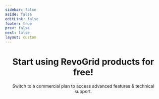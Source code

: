 ```yaml
---
sidebar: false
aside: false
editLink: false
footer: true
prev: false
next: false
layout: custom
---
```



<script lang="ts" setup>
import Table from './FeaturesCompareTable.vue'
const plans = [
  { name: 'Free' },
  { name: 'Pro Lite' },
  { name: 'Pro Advanced' },
];

const features = [
  {
    name: 'Column Features',
    expanded: true,
    features: [
      { name: 'Column Groups', supported: ['Free', 'Pro Lite', 'Pro Advanced'], nesting: 1 },
      { name: 'Column Spanning', supported: ['Pro Lite', 'Pro Advanced'], nesting: 1 },
      { name: 'Column Resizing', supported: ['Free', 'Pro Lite', 'Pro Advanced'], nesting: 1 },
      { name: 'Column Autosizing', supported: ['Free', 'Pro Lite', 'Pro Advanced'], nesting: 1 },
      { name: 'Column Ordering', supported: ['Free', 'Pro Lite', 'Pro Advanced'], nesting: 1 },
      { name: 'Column Pinning', supported: ['Free', 'Pro Lite', 'Pro Advanced'], nesting: 1 },
      // { name: 'Column Menu', supported: ['Pro Advanced'], nesting: 1 },
      // { name: 'Columns Tool Panel', supported: ['Pro Advanced'], nesting: 1 },
    ],
  },
  {
    name: 'Row Features',
    expanded: false,
    features: [
      { name: 'Row Height', supported: ['Free', 'Pro Lite', 'Pro Advanced'], nesting: 1 },
      { name: 'Row Spanning', supported: ['Pro Lite', 'Pro Advanced'], nesting: 1 },
      { name: 'Row Reordering', supported: ['Free', 'Pro Lite', 'Pro Advanced'], nesting: 1 },
      { name: 'Multiple Row Reordering', supported: ['Pro Lite', 'Pro Advanced'], nesting: 2 },
      { name: 'Row Pinning', supported: ['Free', 'Pro Lite', 'Pro Advanced'], nesting: 1 },
      { name: 'Row Grouping', supported: ['Pro Lite', 'Pro Advanced'], nesting: 1 },
      { name: 'Row Grouping with drag to panel', supported: ['Pro Lite', 'Pro Advanced'], nesting: 1 },
      { name: 'Row Spanning', supported: ['Pro Lite', 'Pro Advanced'], nesting: 1 },
    ],
  },
  {
    name: 'Selection Features',
    expanded: false,
    features: [
      { name: 'Cell Range Selection', supported: ['Free', 'Pro Lite', 'Pro Advanced'], nesting: 1 },
      { name: 'Fill Handle', supported: ['Free', 'Pro Lite', 'Pro Advanced'], nesting: 1 },
      { name: 'Row Selection and Check', supported: ['Pro Lite', 'Pro Advanced'], nesting: 1 },
    ],
  },
  {
    name: 'Filtering Features',
    expanded: true,
    features: [
      { name: 'Column Filters', supported: ['Free', 'Pro Lite', 'Pro Advanced'], nesting: 1 },
      { name: 'Header Filters', supported: ['Pro Lite', 'Pro Advanced'], nesting: 1 },
      { name: 'Quick Filter (Search)', supported: ['Pro Lite', 'Pro Advanced'], nesting: 1 },
      { name: 'Set Filter', supported: ['Pro Lite', 'Pro Advanced'], nesting: 1 },
      { name: 'Multi Filter', supported: ['Pro Lite', 'Pro Advanced'], nesting: 1 },
      { name: 'Slider Filter', supported: ['Pro Lite', 'Pro Advanced'], nesting: 2 },
      { name: 'Selection Filter', supported: ['Pro Lite', 'Pro Advanced'], nesting: 2 },
    ],
  },
  {
    name: 'Editing Features',
    expanded: false,
    features: [
      { name: 'Row Editing', supported: ['Pro Advanced'], nesting: 1 },
      { name: 'Cell Editing', supported: ['Free', 'Pro Lite', 'Pro Advanced'], nesting: 1 },
      { name: 'Text Editor', supported: ['Free', 'Pro Lite', 'Pro Advanced'], nesting: 1 },
      { name: 'Number Editor', supported: ['Free', 'Pro Lite', 'Pro Advanced'], nesting: 1 },
      { name: 'Date Editor', supported: ['Free', 'Pro Lite', 'Pro Advanced'], nesting: 1 },
      { name: 'Checkbox Editor', supported: ['Pro Lite', 'Pro Advanced'], nesting: 1 },
      { name: 'Large Text Editor', supported: ['Pro Lite', 'Pro Advanced'], nesting: 1 },
      { name: 'Select Editor', supported: ['Free', 'Pro Lite', 'Pro Advanced'], nesting: 1 },
      { name: 'Undo / Redo', supported: ['Pro Lite', 'Pro Advanced'], nesting: 1 },
    ],
  },
  {
    name: 'Import & Export',
    expanded: false,
    features: [
      { name: 'CSV Export', supported: ['Free', 'Pro Lite', 'Pro Advanced'], nesting: 1 },
      { name: 'Excel Export', supported: ['Pro Lite', 'Pro Advanced'], nesting: 1 },
      { name: 'Clipboard Operations', supported: ['Pro Lite', 'Pro Advanced'], nesting: 1 },
      { name: 'Drag & Drop', supported: ['Pro Lite', 'Pro Advanced'], nesting: 1 },
    ],
  },
  {
    name: 'Rendering Features',
    expanded: true,
    features: [
      { name: 'Customizable Components', supported: ['Pro Lite', 'Pro Advanced'], nesting: 1 },
      { name: 'Column Virtualization', supported: ['Free', 'Pro Lite', 'Pro Advanced'], nesting: 1 },
      { name: 'Row Virtualization > 100 Rows', supported: ['Free', 'Pro Lite', 'Pro Advanced'], nesting: 1 },
    ],
  },
  {
    name: 'Group & Pivot',
    expanded: false,
    features: [
      { name: 'Tree Data', supported: ['Pro Lite', 'Pro Advanced'], nesting: 1 },
      { name: 'Master Detail', supported: ['Pro Lite', 'Pro Advanced'], nesting: 1 },
      { name: 'Smart Data Auto Fill', supported: ['Pro Lite', 'Pro Advanced'], nesting: 1 },
      // { name: 'Aggregation', supported: ['Pro Lite', 'Pro Advanced'], nesting: 1 },
      // { name: 'Pivoting', supported: ['Pro Advanced'], nesting: 1 },
    ],
  },
  {
    name: 'Charting Features',
    expanded: false,
    features: [
      { name: 'Integrated Charts', supported: ['Pro Lite', 'Pro Advanced'], nesting: 1 },
      { name: 'Sparklines', supported: ['Pro Lite', 'Pro Advanced'], nesting: 1 },
      { name: 'Heat & Cool Maps', supported: ['Pro Lite', 'Pro Advanced'], nesting: 1 },
    ],
  },
  // {
  //   name: 'Accessories',
  //   expanded: false,
  //   features: [
  //     // { name: 'Filters Tools', supported: ['Pro Lite', 'Pro Advanced'], nesting: 1 },
  //     // { name: 'Status Bar', supported: ['Pro Advanced'], nesting: 1 },
  //   ],
  // },
  {
    name: 'Miscellaneous',
    expanded: false,
    features: [
      { name: 'Accessibility', supported: ['Free', 'Pro Lite', 'Pro Advanced'], nesting: 1 },
      { name: 'Context Menu', supported: ['Pro Lite', 'Pro Advanced'], nesting: 1 },
      { name: 'Localization', supported: ['Free', 'Pro Lite', 'Pro Advanced'], nesting: 1 },
      { name: 'Support via GitHub', supported: ['Pro Advanced'], nesting: 1 },
      { name: 'Enterprise Support', supported: ['Pro Advanced'], nesting: 1 },
    ],
  },
]
</script>


<div style="text-align: center">

# Start using RevoGrid products for free!
Switch to a commercial plan to access advanced features & technical support.

</div>

<Table  :plans="plans" :features="features" />
